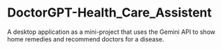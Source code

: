 # DoctorGPT-Health_Care_Assistent
A desktop application as a mini-project that uses the Gemini API to show home remedies and recommend doctors for a disease.

